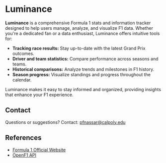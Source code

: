 # Luminance

**Luminance** is a comprehensive Formula 1 stats and information tracker designed to help users manage, analyze, and visualize F1 data. Whether you're a dedicated fan or a data enthusiast, Luminance offers intuitive tools for:

- **Tracking race results:** Stay up-to-date with the latest Grand Prix outcomes.
- **Driver and team statistics:** Compare performance across seasons and teams.
- **Historical comparisons:** Analyze trends and milestones in F1 history.
- **Season progress:** Visualize standings and progress throughout the calendar.

Luminance makes it easy to stay informed and organized, providing insights that enhance your F1 experience.

## Contact
Questions or suggestions? Contact: [pfnassar@calpoly.edu](mailto:pfnassar@calpoly.edu)

## References

- [Formula 1 Official Website](https://www.formula1.com/)
- [OpenF1 API](https://openf1.org/)